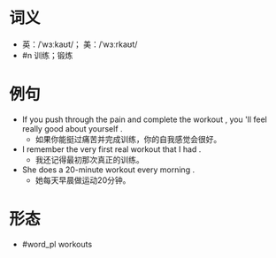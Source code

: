# 词义
- 英：/ˈwɜːkaʊt/； 美：/ˈwɜːrkaʊt/
- #n 训练；锻炼
# 例句
- If you push through the pain and complete the workout , you 'll feel really good about yourself .
	- 如果你能挺过痛苦并完成训练，你的自我感觉会很好。
- I remember the very first real workout that I had .
	- 我还记得最初那次真正的训练。
- She does a 20-minute workout every morning .
	- 她每天早晨做运动20分钟。
# 形态
- #word_pl workouts
